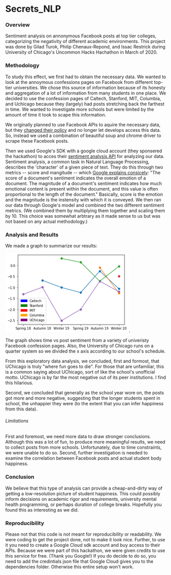 # Secrets_NLP
### Overview
Sentiment analysis on annonymous Facebook posts at top tier colleges, categorizing the negativity of different academic environments. This project was done by Gilad Turok, Philip Chenaux-Repond, and Issac Restrick during University of Chicago's Uncommon Hacks Hachathon in March of 2020. 

### Methodology
To study this effect, we first had to obtain the necessary data. We wanted to look at the annoymous confessions pages on Facebook from different top-tier universities. We chose this source of information because of its honesty and aggregation of a lot of information from many students in one place. We decided to use the confession pages of Caltech, Stanford, MIT, Columbia, and Uchicago because they (largely) had posts stretching back the farthest in time. We wanted to investigate more schools but were limited by the amount of time it took to scape this information.

We originally planned to use Facebook APIs to aquire the necessary data, but they [changed their policy](https://developers.facebook.com/blog/post/2019/04/25/api-updates/) and no longer let develops access this data. So, instead we used a combination of beautiful soup and chrome driver to scrape these Facebook posts.

Then we used Google's SDK with a google cloud account (they sponsered the hackathon) to acces their [sentiment analysis API](https://cloud.google.com/natural-language/docs/sentiment-tutorial) for analyzing our data. Sentiment analysis, a common task in Natural Language Processing, describes the 'character' of a given piece of text. They do this through two metrics -- score and mangitude -- which [Google explains consicely](https://cloud.google.com/natural-language/docs/basics#sentiment-analysis-values): "The score of a document's sentiment indicates the overall emotion of a document. The magnitude of a document's sentiment indicates how much emotional content is present within the document, and this value is often proportional to the length of the document." Basically, score is the emotion and the magnitude is the instensity with which it is conveyed. We then ran our data through Google's model and combined the two different sentiment metrics. (We combined them by multiplying them together and scaling them by 10. This choice was somewhat arbtrary as it made sense to us but was not based on any actual methodology.)

### Analysis and Results
We made a graph to summarize our results: 

![Final Results](https://github.com/gil2rok/Secrets_NLP/blob/master/secrets_hackathon_final_graph.jpg).

The graph shows time vs post sentiment from a variety of univeristy Facebook confession pages. Also, the University of Chicago runs on a quarter system so we divided the x axis according to our school's schedule.

From this exploratory data analysis, we concluded, first and formost, that UChicago is truly "where fun goes to die". For those that are unfamiliar, this is a common saying about UChicago, sort of like the school's unofficial motto. UChicago is by far the most negative out of its peer institutions. I find this hilarious.

Second, we concluded that generally as the school year wore on, the posts got more and more negative, suggesting that the longer students spent in school, the unhappier they were (to the extent that you can infer happiness from this data). 

###### Limitations
First and foremost, we need more data to draw stronger conclusions. Although this was a lot of fun, to produce more meaningful results, we need to collect posts from more schools. Unfortunately, due to time constraints, we were unable to do so. Second, further investigation is needed to examine the correlation between Facebook posts and actual student body happiness.

### Conclusion
We believe that this type of analysis can provide a cheap-and-dirty way of getting a low-resolution picture of student happiness. This could possibly inform decisions on academic rigor and requirements, university mental health programming, or perhaps duration of college breaks. Hopefully you found this as interesting as we did.

### Reproducibility 
Please not that this code is not meant for reproducibility or readability. We were coding to get the project done, not to make it look nice. Further, to use it you need to create a Google Cloud sdk account and buy access to their APIs. Because we were part of this hackathon, we were given credits to use this service for free. (Thank you Google!) If you do decide to do so, you need to add the credintials json file that Google Cloud gives you to the dependencies folder. Otherwise this entire setup won't work. 

